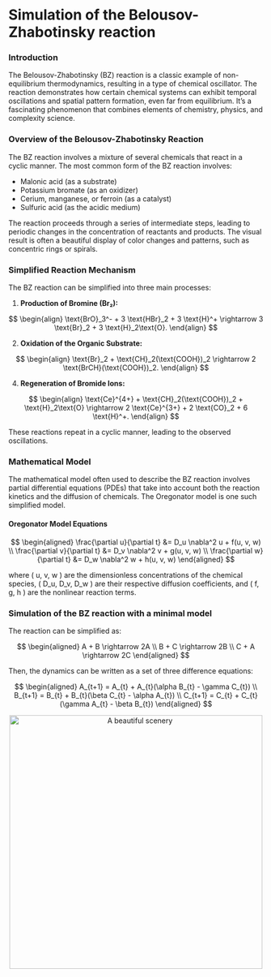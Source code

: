 # Simulation of the Belousov-Zhabotinsky reaction

### Introduction
The Belousov-Zhabotinsky (BZ) reaction is a classic example of non-equilibrium thermodynamics, resulting in a type of chemical oscillator. The reaction demonstrates how certain chemical systems can exhibit temporal oscillations and spatial pattern formation, even far from equilibrium. It’s a fascinating phenomenon that combines elements of chemistry, physics, and complexity science.

### Overview of the Belousov-Zhabotinsky Reaction

The BZ reaction involves a mixture of several chemicals that react in a cyclic manner. The most common form of the BZ reaction involves:
- Malonic acid (as a substrate)
- Potassium bromate (as an oxidizer)
- Cerium, manganese, or ferroin (as a catalyst)
- Sulfuric acid (as the acidic medium)

The reaction proceeds through a series of intermediate steps, leading to periodic changes in the concentration of reactants and products. The visual result is often a beautiful display of color changes and patterns, such as concentric rings or spirals.

### Simplified Reaction Mechanism

The BZ reaction can be simplified into three main processes:
1. **Production of Bromine (Br₂):**

  $$
  \begin{align}
  \text{BrO}_3^- + 3 \text{HBr}_2 + 3 \text{H}^+ \rightarrow 3 \text{Br}_2 + 3 \text{H}_2\text{O}.
  \end{align}
  $$
  
2. **Oxidation of the Organic Substrate:**
 
  $$
  \begin{align}
  \text{Br}_2 + \text{CH}_2(\text{COOH})_2 \rightarrow 2 \text{BrCH}(\text{COOH})_2.
  \end{align}
  $$

4. **Regeneration of Bromide Ions:**

  $$
  \begin{align}
  \text{Ce}^{4+} + \text{CH}_2(\text{COOH})_2 + \text{H}_2\text{O} \rightarrow 2 \text{Ce}^{3+} + 2 \text{CO}_2 + 6 \text{H}^+.
  \end{align}
  $$

These reactions repeat in a cyclic manner, leading to the observed oscillations.

### Mathematical Model

The mathematical model often used to describe the BZ reaction involves partial differential equations (PDEs) that take into account both the reaction kinetics and the diffusion of chemicals. The Oregonator model is one such simplified model.

#### Oregonator Model Equations

$$
\begin{aligned}
    \frac{\partial u}{\partial t} &= D_u \nabla^2 u + f(u, v, w) \\
    \frac{\partial v}{\partial t} &= D_v \nabla^2 v + g(u, v, w) \\
    \frac{\partial w}{\partial t} &= D_w \nabla^2 w + h(u, v, w)
\end{aligned}
$$

where \( u, v, w \) are the dimensionless concentrations of the chemical species, \( D_u, D_v, D_w \) are their respective diffusion coefficients, and \( f, g, h \) are the nonlinear reaction terms.

### Simulation of the BZ reaction with a minimal model

The reaction can be simplified as:

$$
  \begin{aligned}
    A + B \rightarrow 2A \\
    B + C \rightarrow 2B \\
    C + A \rightarrow 2C
  \end{aligned}
$$

Then, the dynamics can be written as a set of three difference equations:

$$
\begin{aligned}
A_{t+1} = A_{t} + A_{t}(\alpha B_{t} - \gamma C_{t}) \\
B_{t+1} = B_{t} + B_{t}(\beta C_{t} - \alpha A_{t}) \\
C_{t+1} = C_{t} + C_{t}(\gamma A_{t} - \beta B_{t})
\end{aligned}
$$

<p align="center"> <img src="bz_sim.gif" alt="A beautiful scenery" width="500"/> </p>
